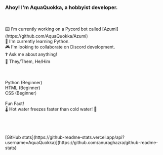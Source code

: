 ### Ahoy! I'm AquaQuokka, a hobbyist developer.
<br/>
<br/>
⌨️ I'm currently working on a Pycord bot called [Azumi](https://github.com/AquaQuokka/Azumi)<br/>
🐍 I'm currently learning Python.<br/>
🎮 I'm looking to collaborate on Discord development.<br/>
❓ Ask me about anything!<br/>
🙌 They/Them, He/Him<br/>

<br/>
<br/>
<br/>
Python (Beginner)<br/>
HTML (Beginner)<br/>
CSS (Beginner)<br/>
<br/>
Fun Fact!
<br/>
🌡️ Hot water freezes faster than cold water! 🧊

<br/>
<br/>
<br/>
<br/>
<br/>
[GitHub stats](https://github-readme-stats.vercel.app/api?username=AquaQuokka)](https://github.com/anuraghazra/github-readme-stats)
